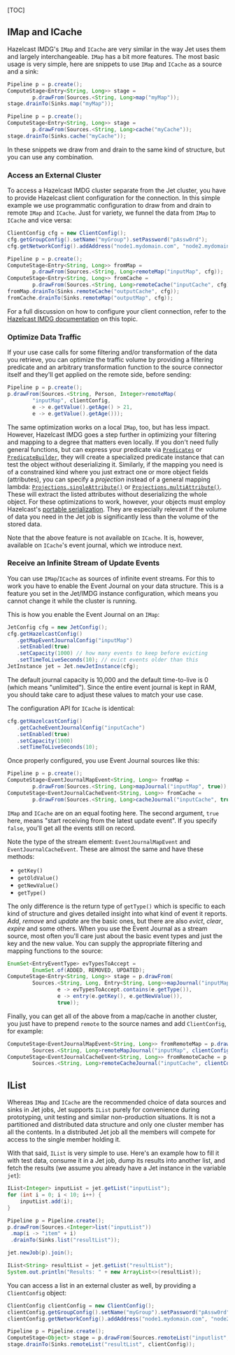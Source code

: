 [TOC]

## IMap and ICache

Hazelcast IMDG's `IMap` and `ICache` are very similar in the way Jet
uses them and largely interchangeable. `IMap` has a bit more features.
The most basic usage is very simple, here are snippets to use `IMap`
and `ICache` as a source and a sink:

```java
Pipeline p = p.create();
ComputeStage<Entry<String, Long>> stage = 
        p.drawFrom(Sources.<String, Long>map("myMap"));
stage.drainTo(Sinks.map("myMap"));
```

```java
Pipeline p = p.create();
ComputeStage<Entry<String, Long>> stage = 
        p.drawFrom(Sources.<String, Long>cache("myCache"));
stage.drainTo(Sinks.cache("myCache"));
```

In these snippets we draw from and drain to the same kind of structure,
but you can use any combination.

### Access an External Cluster

To access a Hazelcast IMDG cluster separate from the Jet cluster, you
have to provide Hazelcast client configuration for the connection. In
this simple example we use programmatic configuration to draw from and
drain to remote `IMap` and `ICache`. Just for variety, we funnel the
data from `IMap` to `ICache` and vice versa:

```java
ClientConfig cfg = new ClientConfig();
cfg.getGroupConfig().setName("myGroup").setPassword("pAssw0rd");
cfg.getNetworkConfig().addAddress("node1.mydomain.com", "node2.mydomain.com");

Pipeline p = p.create();
ComputeStage<Entry<String, Long>> fromMap =
        p.drawFrom(Sources.<String, Long>remoteMap("inputMap", cfg));
ComputeStage<Entry<String, Long>> fromCache =
        p.drawFrom(Sources.<String, Long>remoteCache("inputCache", cfg));
fromMap.drainTo(Sinks.remoteCache("outputCache", cfg));
fromCache.drainTo(Sinks.remoteMap("outputMap", cfg));
```

For a full discussion on how to configure your client connection, refer
to the
[Hazelcast IMDG documentation](http://docs.hazelcast.org/docs/3.9/manual/html-single/index.html#configuring-java-client)
on this topic.

### Optimize Data Traffic

If your use case calls for some filtering and/or transformation of the
data you retrieve, you can optimize the traffic volume by providing a
filtering predicate and an arbitrary transformation function to the
source connector itself and they'll get applied on the remote side,
before sending:

```java
Pipeline p = p.create();
p.drawFrom(Sources.<String, Person, Integer>remoteMap(
        "inputMap", clientConfig,
        e -> e.getValue().getAge() > 21,
        e -> e.getValue().getAge()));
```

The same optimization works on a local `IMap`, too, but has less impact.
However, Hazelcast IMDG goes a step further in optimizing your filtering
and mapping to a degree that matters even locally. If you don't need
fully general functions, but can express your predicate via
[`Predicates`](http://docs.hazelcast.org/docs/latest/javadoc/com/hazelcast/query/Predicates.html)
or
[`PredicateBuilder`](http://docs.hazelcast.org/docs/latest/javadoc/com/hazelcast/query/PredicateBuilder.html),
they will create a specialized predicate instance that can test the
object without deserializing it. Similarly, if the mapping you need is
of a constrained kind where you just extract one or more object fields
(attributes), you can specify a _projection_ instead of a general
mapping lambda:
[`Projections.singleAttribute()`](http://docs.hazelcast.org/docs/latest/javadoc/com/hazelcast/projection/Projections.html#singleAttribute-java.lang.String-)
or [
`Projections.multiAttribute()`](http://docs.hazelcast.org/docs/latest/javadoc/com/hazelcast/projection/Projections.html#multiAttribute-java.lang.String...-).
These will extract the listed attributes without deserializing the whole
object. For these optimizations to work, however, your objects must
employ Hazelcast's [portable serialization](http://docs.hazelcast.org/docs/3.9/manual/html-single/index.html#implementing-portable-serialization).
They are especially relevant if the volume of data you need in the Jet
job is significantly less than the volume of the stored data.

Note that the above feature is not available on `ICache`. It is,
however, available on `ICache`'s event journal, which we introduce next.

### Receive an Infinite Stream of Update Events

You can use `IMap`/`ICache` as sources of infinite event streams. For
this to work you have to enable the Event Journal on your data
structure. This is a feature you set in the Jet/IMDG instance
configuration, which means you cannot change it while the cluster is
running.

This is how you enable the Event Journal on an `IMap`:

```java
JetConfig cfg = new JetConfig();
cfg.getHazelcastConfig()
   .getMapEventJournalConfig("inputMap")
   .setEnabled(true)
   .setCapacity(1000) // how many events to keep before evicting
   .setTimeToLiveSeconds(10); // evict events older than this
JetInstance jet = Jet.newJetInstance(cfg);
```

The default journal capacity is 10,000 and the default time-to-live is 0
(which means "unlimited"). Since the entire event journal is kept in
RAM, you should take care to adjust these values to match your use case.

The configuration API for `ICache` is identical:

```java
cfg.getHazelcastConfig()
   .getCacheEventJournalConfig("inputCache")
   .setEnabled(true)
   .setCapacity(1000)
   .setTimeToLiveSeconds(10);
```

Once properly configured, you use Event Journal sources like this:

```java
Pipeline p = p.create();
ComputeStage<EventJournalMapEvent<String, Long>> fromMap =
        p.drawFrom(Sources.<String, Long>mapJournal("inputMap", true));
ComputeStage<EventJournalCacheEvent<String, Long>> fromCache =
        p.drawFrom(Sources.<String, Long>cacheJournal("inputCache", true));
```

`IMap` and `ICache` are on an equal footing here. The second argument,
`true` here, means "start receiving from the latest update event". If
you specify `false`, you'll get all the events still on record.

Note the type of the stream element: `EventJournalMapEvent` and
`EventJournalCacheEvent`. These are almost the same and have these
methods:

- `getKey()`
- `getOldValue()`
- `getNewValue()`
- `getType()`

The only difference is the return type of `getType()` which is specific
to each kind of structure and gives detailed insight into what kind of
event it reports. _Add_, _remove_ and _update_ are the basic ones, but
there are also _evict_, _clear_, _expire_ and some others. When you use
the Event Journal as a stream source, most often you'll care just about
the basic event types and just the key and the new value. You can supply
the appropriate filtering and mapping functions to the source:

```java
EnumSet<EntryEventType> evTypesToAccept =
        EnumSet.of(ADDED, REMOVED, UPDATED);
ComputeStage<Entry<String, Long>> stage = p.drawFrom(
        Sources.<String, Long, Entry<String, Long>>mapJournal("inputMap",
                e -> evTypesToAccept.contains(e.getType()),
                e -> entry(e.getKey(), e.getNewValue()),
                true));
```

Finally, you can get all of the above from a map/cache in another
cluster, you just have to prepend `remote` to the source names and add
`ClientConfig`, for example:

```java
ComputeStage<EventJournalMapEvent<String, Long>> fromRemoteMap = p.drawFrom(
        Sources.<String, Long>remoteMapJournal("inputMap", clientConfig(), true));
ComputeStage<EventJournalCacheEvent<String, Long>> fromRemoteCache = p.drawFrom(
        Sources.<String, Long>remoteCacheJournal("inputCache", clientConfig(), true));
```

## IList

Whereas `IMap` and `ICache` are the recommended choice of data sources and sinks in Jet jobs, Jet supports `IList` purely for convenience during prototyping, unit testing and similar non-production situations. It is not a partitioned and distributed data structure and only one cluster member has all the contents. In a distributed Jet job all the members will compete for access to the single member holding it.

With that said, `IList` is very simple to use. Here's an example how to fill it with test data, consume it in a Jet job, dump its results into another list, and fetch the results (we assume you already have a Jet instance in the variable `jet`):

```java
IList<Integer> inputList = jet.getList("inputList");
for (int i = 0; i < 10; i++) {
    inputList.add(i);
}

Pipeline p = Pipeline.create();
p.drawFrom(Sources.<Integer>list("inputList"))
 .map(i -> "item" + i)
 .drainTo(Sinks.list("resultList"));

jet.newJob(p).join();

IList<String> resultList = jet.getList("resultList");
System.out.println("Results: " + new ArrayList<>(resultList));
```

You can access a list in an external cluster as well, by providing a `ClientConfig` object:

```java
ClientConfig clientConfig = new ClientConfig();
clientConfig.getGroupConfig().setName("myGroup").setPassword("pAssw0rd");
clientConfig.getNetworkConfig().addAddress("node1.mydomain.com", "node2.mydomain.com");

Pipeline p = Pipeline.create();
ComputeStage<Object> stage = p.drawFrom(Sources.remoteList("inputlist", clientConfig));
stage.drainTo(Sinks.remoteList("resultList", clientConfig));
```

